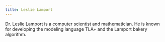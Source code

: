 ```yaml
---
title: Leslie Lamport
---
```

Dr. Leslie Lamport is a computer scientist and mathematician. He is known for developing the modeling language TLA+ and the Lamport bakery algorithm.
